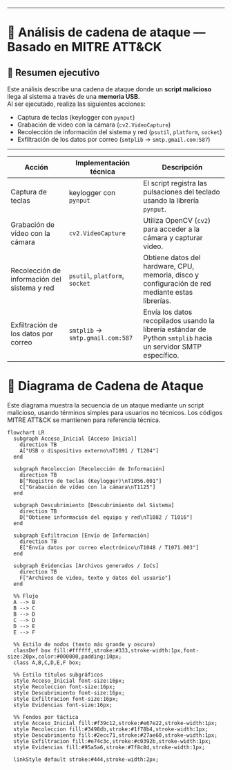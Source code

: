 
---

# 🧩 Análisis de cadena de ataque — Basado en MITRE ATT&CK

## 📘 Resumen ejecutivo
Este análisis describe una cadena de ataque donde un **script malicioso** llega al sistema a través de una **memoria USB**.  
Al ser ejecutado, realiza las siguientes acciones:

- Captura de teclas (keylogger con `pynput`)
- Grabación de video con la cámara (`cv2.VideoCapture`)
- Recolección de información del sistema y red (`psutil`, `platform`, `socket`)
- Exfiltración de los datos por correo (`smtplib` → `smtp.gmail.com:587`)

---

| Acción | Implementación técnica | Descripción |
|--------|----------------------|------------|
| Captura de teclas | keylogger con `pynput` | El script registra las pulsaciones del teclado usando la librería `pynput`. |
| Grabación de vídeo con la cámara | `cv2.VideoCapture` | Utiliza OpenCV (`cv2`) para acceder a la cámara y capturar video. |
| Recolección de información del sistema y red | `psutil`, `platform`, `socket` | Obtiene datos del hardware, CPU, memoria, disco y configuración de red mediante estas librerías. |
| Exfiltración de los datos por correo | `smtplib` → `smtp.gmail.com:587` | Envía los datos recopilados usando la librería estándar de Python `smtplib` hacia un servidor SMTP específico. |


# 🧠 Diagrama de Cadena de Ataque 

Este diagrama muestra la secuencia de un ataque mediante un script malicioso, usando términos simples para usuarios no técnicos. Los códigos MITRE ATT&CK se mantienen para referencia técnica.

```mermaid
flowchart LR
  subgraph Acceso_Inicial [Acceso Inicial]
    direction TB
    A["USB o dispositivo externo\nT1091 / T1204"]
  end

  subgraph Recoleccion [Recolección de Información]
    direction TB
    B["Registro de teclas (Keylogger)\nT1056.001"]
    C["Grabación de vídeo con la cámara\nT1125"]
  end

  subgraph Descubrimiento [Descubrimiento del Sistema]
    direction TB
    D["Obtiene información del equipo y red\nT1082 / T1016"]
  end

  subgraph Exfiltracion [Envío de Información]
    direction TB
    E["Envía datos por correo electrónico\nT1048 / T1071.003"]
  end

  subgraph Evidencias [Archivos generados / IoCs]
    direction TB
    F["Archivos de video, texto y datos del usuario"]
  end

  %% Flujo
  A --> B
  B --> C
  B --> D
  C --> D
  D --> E
  E --> F

  %% Estilo de nodos (texto más grande y oscuro)
  classDef box fill:#ffffff,stroke:#333,stroke-width:1px,font-size:20px,color:#000000,padding:10px;
  class A,B,C,D,E,F box;

  %% Estilo títulos subgráficos
  style Acceso_Inicial font-size:16px;
  style Recoleccion font-size:16px;
  style Descubrimiento font-size:16px;
  style Exfiltracion font-size:16px;
  style Evidencias font-size:16px;

  %% Fondos por táctica
  style Acceso_Inicial fill:#f39c12,stroke:#e67e22,stroke-width:1px;
  style Recoleccion fill:#3498db,stroke:#1f78b4,stroke-width:1px;
  style Descubrimiento fill:#2ecc71,stroke:#27ae60,stroke-width:1px;
  style Exfiltracion fill:#e74c3c,stroke:#c0392b,stroke-width:1px;
  style Evidencias fill:#95a5a6,stroke:#7f8c8d,stroke-width:1px;

  linkStyle default stroke:#444,stroke-width:2px;
